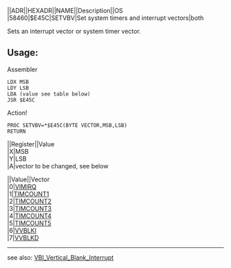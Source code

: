 ||ADR||HEXADR||NAME||Description||OS  
|58460|$E45C|SETVBV|Set system timers and interrupt vectors|both  
  
Sets an interrupt vector or system timer vector.  
  
## Usage:  
  
Assembler  
```
LDX MSB
LDY LSB
LDA (value see table below)
JSR $E45C
```
Action!  
```
PROC SETVBV=*$E45C(BYTE VECTOR,MSB,LSB)
RETURN
```
  
  
||Register||Value  
|X|MSB  
|Y|LSB  
|A|vector to be changed, see below  
  
||Value||Vector  
|0|[VIMIRQ](../VIMIRQ/index.md)  
|1|[TIMCOUNT1](../TIMCOUNT1/index.md)  
|2|[TIMCOUNT2](../TIMCOUNT2/index.md)  
|3|[TIMCOUNT3](../TIMCOUNT3/index.md)  
|4|[TIMCOUNT4](../TIMCOUNT4/index.md)  
|5|[TIMCOUNT5](../TIMCOUNT5/index.md)  
|6|[VVBLKI](../VVBLKI/index.md)  
|7|[VVBLKD](../VVBLKD/index.md)  
  
  
---
see also: [VBI_Vertical_Blank_Interrupt](../VBI_Vertical_Blank_Interrupt/index.md)  
